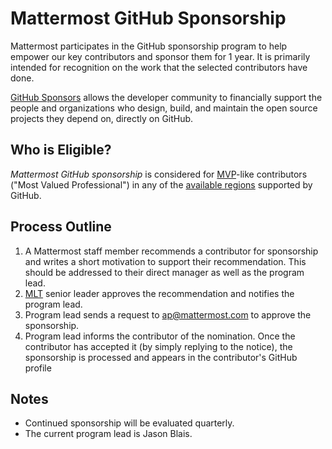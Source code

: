# Mattermost GitHub Sponsorship

Mattermost participates in the GitHub sponsorship program to help empower our key contributors and sponsor them for 1 year. It is primarily intended for recognition on the work that the selected contributors have done.

[GitHub Sponsors](https://docs.github.com/en/github/supporting-the-open-source-community-with-github-sponsors/about-github-sponsors#about-github-sponsors) allows the developer community to financially support the people and organizations who design, build, and maintain the open source projects they depend on, directly on GitHub.

## Who is Eligible?

_Mattermost GitHub sponsorship_ is considered for [MVP](https://developers.mattermost.com/contribute/mvp/)-like contributors ("Most Valued Professional") in any of the [available regions](https://github.com/sponsors) supported by GitHub.

## Process Outline

1. A Mattermost staff member recommends a contributor for sponsorship and writes a short motivation to support their recommendation. This should be addressed to their direct manager as well as the program lead.
2. [MLT](https://handbook.mattermost.com/company/about-mattermost/list-of-terms#mlt) senior leader approves the recommendation and notifies the program lead.
3. Program lead sends a request to ap@mattermost.com to approve the sponsorship.
4. Program lead informs the contributor of the nomination. Once the contributor has accepted it (by simply replying to the notice), the sponsorship is processed and appears in the contributor's GitHub profile

## Notes

- Continued sponsorship will be evaluated quarterly.
- The current program lead is Jason Blais.
